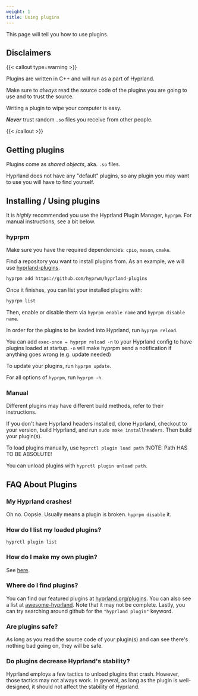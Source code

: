 ```yaml
---
weight: 1
title: Using plugins
---
```


This page will tell you how to use plugins.

## Disclaimers

{{< callout type=warning >}}

Plugins are written in C++ and will run as a part of Hyprland.

Make sure to _always_ read the source code of the plugins you are going to use
and to trust the source.

Writing a plugin to wipe your computer is easy.

_**Never**_ trust random `.so` files you receive from other people.

{{< /callout >}}

## Getting plugins

Plugins come as _shared objects_, aka. `.so` files.

Hyprland does not have any "default" plugins, so any plugin you may want to use
you will have to find yourself.

## Installing / Using plugins

It is _highly_ recommended you use the Hyprland Plugin Manager, `hyprpm`. For
manual instructions, see a bit below.

### hyprpm

Make sure you have the required dependencies: `cpio`, `meson`, `cmake`.

Find a repository you want to install plugins from. As an example, we will use
[hyprland-plugins](https://github.com/hyprwm/hyprland-plugins).

```sh
hyprpm add https://github.com/hyprwm/hyprland-plugins
```

Once it finishes, you can list your installed plugins with:

```sh
hyprpm list
```

Then, enable or disable them via `hyprpm enable name` and `hyprpm disable name`.

In order for the plugins to be loaded into Hyprland, run `hyprpm reload`.

You can add `exec-once = hyprpm reload -n` to your Hyprland config to have
plugins loaded at startup. `-n` will make hyprpm send a notification if anything
goes wrong (e.g. update needed)

To update your plugins, run `hyprpm update`.

For all options of `hyprpm`, run `hyprpm -h`.

### Manual

Different plugins may have different build methods, refer to their instructions.

If you don't have Hyprland headers installed, clone Hyprland, checkout to your
version, build Hyprland, and run `sudo make installheaders`. Then build your
plugin(s).

To load plugins manually, use `hyprctl plugin load path` !NOTE: Path HAS TO BE
ABSOLUTE!

You can unload plugins with `hyprctl plugin unload path`.

## FAQ About Plugins

### My Hyprland crashes!

Oh no. Oopsie. Usually means a plugin is broken. `hyprpm disable` it.

### How do I list my loaded plugins?

`hyprctl plugin list`

### How do I make my own plugin?

See [here](../Development/Getting-Started).

### Where do I find plugins?

You can find our featured plugins at [hyprland.org/plugins](https://hyprland.org/plugins/).
You can also see a list at [awesome-hyprland](https://github.com/hyprland-community/awesome-hyprland#plugins). Note that it may not be complete.
Lastly, you can try searching around github for the `"hyprland plugin"` keyword.

### Are plugins safe?

As long as you read the source code of your plugin(s) and can see there's
nothing bad going on, they will be safe.

### Do plugins decrease Hyprland's stability?

Hyprland employs a few tactics to unload plugins that crash. However, those
tactics may not always work. In general, as long as the plugin is well-designed,
it should not affect the stability of Hyprland.
